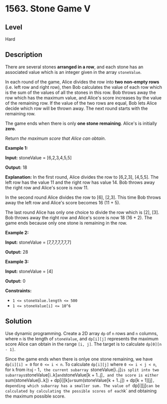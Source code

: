 # 1563. Stone Game V
## Level
Hard

## Description
There are several stones **arranged in a row**, and each stone has an associated value which is an integer given in the array `stoneValue`.

In each round of the game, Alice divides the row into **two non-empty rows** (i.e. left row and right row), then Bob calculates the value of each row which is the sum of the values of all the stones in this row. Bob throws away the row which has the maximum value, and Alice's score increases by the value of the remaining row. If the value of the two rows are equal, Bob lets Alice decide which row will be thrown away. The next round starts with the remaining row.

The game ends when there is only **one stone remaining**. Alice's is initially **zero**.

Return *the maximum score that Alice can obtain*.

**Example 1:**

**Input:** stoneValue = [6,2,3,4,5,5]

**Output:** 18

**Explanation:** In the first round, Alice divides the row to [6,2,3], [4,5,5]. The left row has the value 11 and the right row has value 14. Bob throws away the right row and Alice's score is now 11.

In the second round Alice divides the row to [6], [2,3]. This time Bob throws away the left row and Alice's score becomes 16 (11 + 5).

The last round Alice has only one choice to divide the row which is [2], [3]. Bob throws away the right row and Alice's score is now 18 (16 + 2). The game ends because only one stone is remaining in the row.

**Example 2:**

**Input:** stoneValue = [7,7,7,7,7,7,7]

**Output:** 28

**Example 3:**

**Input:** stoneValue = [4]

**Output:** 0

**Constraints:**

* `1 <= stoneValue.length <= 500`
* `1 <= stoneValue[i] <= 10^6`

## Solution
Use dynamic programming. Create a 2D array `dp` of `n` rows and `n` columns, where `n` is the length of `stoneValue`, and `dp[i][j]` represents the maximum score Alice can obtain in the range `[i, j]`. The target is to calculate `dp[0][n - 1]`.

Since the game ends when there is onlye one stone remaining, we have `dp[i][i] = 0` for `0 <= i < n`. To calculate `dp[i][j]` where `0 <= i < j < n`, for `k` from i` to `j - 1`, the current subarray `stoneValue[i..j]` is split into two subarrays `stoneValue[i..k]` and `stoneValue[k + 1..j]`, and the score is either `sum(stoneValue[i..k]) + dp[i][k]` or `sum(stoneValue[k + 1..j]) + dp[k + 1][j]`, depending which subarray has a smaller sum. The value of `dp[i][j]` can be calculated by calculating the possible scores of each `k` and obtaining the maximum possible score.
